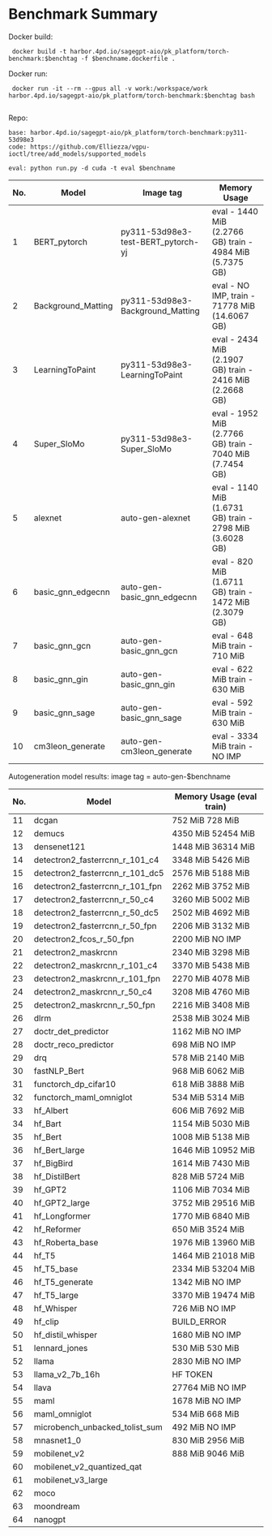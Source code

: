 # Benchmark Summary

Docker build:
```
 docker build -t harbor.4pd.io/sagegpt-aio/pk_platform/torch-benchmark:$benchtag -f $benchname.dockerfile .
```

Docker run:
```
 docker run -it --rm --gpus all -v work:/workspace/work harbor.4pd.io/sagegpt-aio/pk_platform/torch-benchmark:$benchtag bash


```
Repo:
```
base: harbor.4pd.io/sagegpt-aio/pk_platform/torch-benchmark:py311-53d98e3
code: https://github.com/Elliezza/vgpu-ioctl/tree/add_models/supported_models

eval: python run.py -d cuda -t eval $benchname
```

|No.| Model              | Image tag                             | Memory Usage      |
|---|--------------------|---------------------------------------|-------------------|
| 1 | BERT_pytorch       | py311-53d98e3-test-BERT_pytorch-yj    | eval - 1440 MiB (2.2766 GB) train - 4984 MiB (5.7375 GB) |
| 2 | Background_Matting | py311-53d98e3-Background_Matting      | eval - NO IMP, train - 71778 MiB (14.6067 GB)   |
| 3 | LearningToPaint    | py311-53d98e3-LearningToPaint         | eval - 2434 MiB (2.1907 GB) train - 2416 MiB (2.2668 GB)   |
| 4 | Super_SloMo        | py311-53d98e3-Super_SloMo             | eval - 1952 MiB (2.7766 GB) train - 7040 MiB (7.7454 GB)   |
| 5 | alexnet            | auto-gen-alexnet                      | eval - 1140 MiB (1.6731 GB) train - 2798 MiB (3.6028 GB)   |
| 6 | basic_gnn_edgecnn  | auto-gen-basic_gnn_edgecnn            | eval - 820 MiB (1.6711 GB) train - 1472 MiB (2.3079 GB)   |
| 7 | basic_gnn_gcn      | auto-gen-basic_gnn_gcn                | eval - 648 MiB train - 710 MiB    |
| 8 | basic_gnn_gin      | auto-gen-basic_gnn_gin                | eval - 622 MiB train - 630 MiB   |
| 9 | basic_gnn_sage     | auto-gen-basic_gnn_sage               | eval - 592 MiB train - 630 MiB   |
| 10 | cm3leon_generate   | auto-gen-cm3leon_generate             | eval - 3334 MiB train - NO IMP   |


Autogeneration model results:
image tag = auto-gen-$benchname

|No. | Model                           | Memory Usage (eval train) |
|----|---------------------------------|---------------------------|
| 11 | dcgan                           | 752 MiB 728 MiB |
| 12 | demucs                          | 4350 MiB 52454 MiB |
| 13 | densenet121                     | 1448 MiB 36314 MiB |
| 14 | detectron2_fasterrcnn_r_101_c4  | 3348 MiB 5426 MiB |
| 15 | detectron2_fasterrcnn_r_101_dc5 | 2576 MiB 5188 MiB |
| 16 | detectron2_fasterrcnn_r_101_fpn | 2262 MiB 3752 MiB |
| 17 | detectron2_fasterrcnn_r_50_c4   | 3260 MiB 5002 MiB |
| 18 | detectron2_fasterrcnn_r_50_dc5  | 2502 MiB 4692 MiB |
| 19 | detectron2_fasterrcnn_r_50_fpn  | 2206 MiB 3132 MiB | 
| 20 | detectron2_fcos_r_50_fpn        | 2200 MiB NO IMP   |
| 21 | detectron2_maskrcnn             | 2340 MiB 3298 MiB |
| 22 | detectron2_maskrcnn_r_101_c4    | 3370 MiB 5438 MiB |
| 23 | detectron2_maskrcnn_r_101_fpn   | 2270 MiB 4078 MiB |
| 24 | detectron2_maskrcnn_r_50_c4     | 3208 MiB 4760 MiB |
| 25 | detectron2_maskrcnn_r_50_fpn    | 2216 MiB 3408 MiB |
| 26 | dlrm                            | 2538 MiB 3024 MiB |
| 27 | doctr_det_predictor             | 1162 MiB NO IMP   |
| 28 | doctr_reco_predictor            | 698 MiB NO IMP    |
| 29 | drq                             | 578 MiB 2140 MiB  |
| 30 | fastNLP_Bert                    | 968 MiB 6062 MiB  |
| 31 | functorch_dp_cifar10            | 618 MiB 3888 MiB  |
| 32 | functorch_maml_omniglot         | 534 MiB 5314 MiB  |
| 33 | hf_Albert                       | 606 MiB 7692 MiB  |
| 34 | hf_Bart                         | 1154 MiB 5030 MiB |
| 35 | hf_Bert                         | 1008 MiB 5138 MiB |
| 36 | hf_Bert_large                   | 1646 MiB 10952 MiB |
| 37 | hf_BigBird                      | 1614 MiB 7430 MiB |
| 38 | hf_DistilBert                   | 828 MiB 5724 MiB  |
| 39 | hf_GPT2                         | 1106 MiB 7034 MiB |
| 40 | hf_GPT2_large                   | 3752 MiB 29516 MiB |
| 41 | hf_Longformer                   | 1770 MiB 6840 MiB |
| 42 | hf_Reformer                     | 650 MiB 3524 MiB  |
| 43 | hf_Roberta_base                 | 1976 MiB 13960 MiB |
| 44 | hf_T5                           | 1464 MiB 21018 MiB |
| 45 | hf_T5_base                      | 2334 MiB 53204 MiB |
| 46 | hf_T5_generate                  | 1342 MiB NO IMP   |
| 47 | hf_T5_large                     | 3370 MiB 19474 MiB |
| 48 | hf_Whisper                      | 726 MiB NO IMP    |
| 49 | hf_clip                         | BUILD_ERROR       |
| 50 | hf_distil_whisper               | 1680 MiB NO IMP   |
| 51 | lennard_jones                   | 530 MiB 530 MiB   |
| 52 | llama                           | 2830 MiB NO IMP   |
| 53 | llama_v2_7b_16h                 | HF TOKEN          |
| 54 | llava                           | 27764 MiB NO IMP  |
| 55 | maml                            | 1678 MiB NO IMP   |
| 56 | maml_omniglot                   | 534 MiB 668 MiB   |
| 57 | microbench_unbacked_tolist_sum  | 492 MiB NO IMP    |
| 58 | mnasnet1_0                      | 830 MiB 2956 MiB  |
| 59 | mobilenet_v2                    | 888 MiB 9046 MiB  |
| 60 | mobilenet_v2_quantized_qat      | |
| 61 | mobilenet_v3_large              | |
| 62 | moco                            | |
| 63 | moondream                       | |
| 64 | nanogpt                         | |



